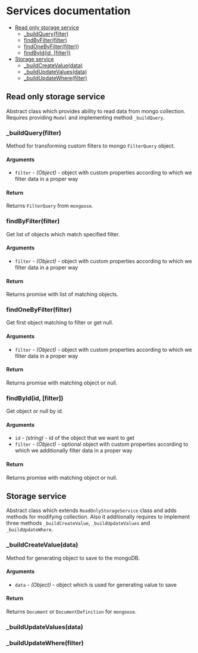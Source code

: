 # Services documentation

- [Read only storage service](#read-only-storage-service)
  - [_buildQuery(filter)](#_buildqueryfilter)
  - [findByFilter(filter)](#findbyfilterfilter)
  - [findOneByFilter(filter)](#findonebyfilterfilter))
  - [findById(id, [filter])](#findbyidid-filter)
- [Storage service](#storage-service)
  - [_buildCreateValue(data)](#_buildcreatevaluedata)
  - [_buildUpdateValues(data)](#_buildupdatevaluesdata)
  - [_buildUpdateWhere(filter)](#_buildupdatewherefilter)

## Read only storage service

Abstract class which provides ability to read data from mongo collection. Requires providing `Model` and implementing method `_buildQuery`.

### _buildQuery(filter)

Method for transforming custom filters to mongo `FilterQuery` object.

#### Arguments

- `filter` - *(Object)* - object with custom properties according to which we filter data in a proper way

#### Return

Returns `FilterQuery` from `mongoose`.

### findByFilter(filter)

Get list of objects which match specified filter.

#### Arguments

- `filter` - *(Object)* - object with custom properties according to which we filter data in a proper way

#### Return

Returns promise with list of matching objects.

### findOneByFilter(filter)

Get first object matching to filter or get null.

#### Arguments

- `filter` - *(Object)* - object with custom properties according to which we filter data in a proper way

#### Return

Returns promise with matching object or null.

### findById(id, [filter])

Get object or null by id.

#### Arguments

- `id` - *(string)* - id of the object that we want to get
- `filter` - *(Object)* - optional object with custom properties according to which we additionally filter data in a proper way

#### Return

Returns promise with matching object or null.

## Storage service

Abstract class which extends `ReadOnlyStorageService` class and adds methods for modifying collection. Also it additionally requires to implement three methods `_buildCreateValue`, `_buildUpdateValues` and `_buildUpdateWhere`.

### _buildCreateValue(data)

Method for generating object to save to the mongoDB.

#### Arguments

- `data` - *(Object)* - object which is used for generating value to save

#### Return

Returns `Document` or `DocumentDefinition` for `mongoose`.

### _buildUpdateValues(data)

### _buildUpdateWhere(filter)
